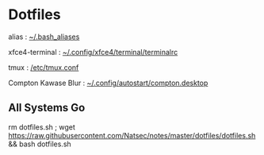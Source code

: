 # Dotfiles

alias : [~/.bash_aliases](https://raw.githubusercontent.com/Natsec/notes/master/dotfiles/~/.bash_aliases)

xfce4-terminal : [~/.config/xfce4/terminal/terminalrc](https://raw.githubusercontent.com/Natsec/notes/master/dotfiles/~/.config/xfce4/terminal/terminalrc)

tmux : [/etc/tmux.conf](https://raw.githubusercontent.com/Natsec/notes/master/dotfiles/etc/tmux.conf)

Compton Kawase Blur : [~/.config/autostart/compton.desktop](https://raw.githubusercontent.com/Natsec/notes/master/dotfiles/~/.config/autostart/compton.desktop)

## All Systems Go

rm dotfiles.sh ; wget https://raw.githubusercontent.com/Natsec/notes/master/dotfiles/dotfiles.sh && bash dotfiles.sh
